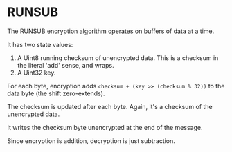 # RUNSUB

The RUNSUB encryption algorithm operates on buffers of data at a time.

It has two state values:

1. A Uint8 running checksum of unencrypted data. This is a checksum in the literal 'add' sense, and wraps.
2. A Uint32 key.

For each byte, encryption adds `checksum + (key >> (checksum % 32))` to the data byte (the shift zero-extends).

The checksum is updated after each byte. Again, it's a checksum of the unencrypted data.

It writes the checksum byte unencrypted at the end of the message.

Since encryption is addition, decryption is just subtraction.

